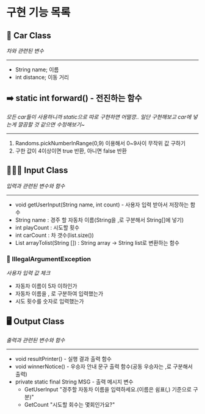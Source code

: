 # 구현 기능 목록


## 🚗 Car Class
*차와 관련된 변수*

---

- String name;   이름
- int distance;   이동 거리


## ➡️ static int forward() - 전진하는 함수
*모든 car들이 사용하니까 static으로 따로 구현하면 어떨깡.. 일단 구현해보고 car에 넣는게 깔끔할 것 같으면 수정해보기~*

--- 

1. Randoms.pickNumberInRange(0,9) 이용해서 0~9사이 무작위 값 구하기
2. 구한 값이 4이상이면 true 반환, 아니면 false 반환


## 💁🏻‍♀️️ Input Class
*입력과 관련된 변수와 함수*

---

- void getUserInput(String name, int count) - 사용자 입력 받아서 저장하는 함수
- String name : 경주 할 자동차 이름(String을 ,로 구분해서 String[]에 넣기)
- int playCount : 시도할 횟수
- int carCount : 차 갯수(list.size())
- List<String> arrayTolist(String []) : String array -> String list로 변환하는 함수

### 🚫 IllegalArgumentException
*사용자 입력 값 체크*

- 자동차 이름이 5자 이하인가
- 자동차 이름을 , 로 구분하여 입력했는가
- 시도 횟수를 숫자로 입력했는가


## 🖥️ Output Class
*출력과 관련된 변수와 함수*

---

- void resultPrinter() - 실행 결과 출력 함수
- void winnerNotice() - 우승자 안내 문구 출력 함수(공동 우승자는 ,로 구분해서 출력)
- private static final String MSG - 출력 메시지 변수
    - GetUserInput "경주할 자동차 이름을 입력하세요.(이름은 쉼표(,) 기준으로 구분)"
    - GetCount "시도할 회수는 몇회인가요?"